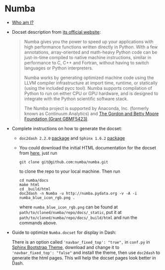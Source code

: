 # Numba

* [Who am I?](https://github.com/singularitti)

* Docset description from [its official website](http://numba.pydata.org):

  > Numba gives you the power to speed up your applications with high performance functions written directly in Python. With a few annotations, array-oriented and math-heavy Python code can be just-in-time compiled to native machine instructions, similar in performance to C, C++ and Fortran, without having to switch languages or Python interpreters.
  >
  > Numba works by generating optimized machine code using the LLVM compiler infrastructure at import time, runtime, or statically (using the included pycc tool). Numba supports compilation of Python to run on either CPU or GPU hardware, and is designed to integrate with the Python scientific software stack.
  >
  > The Numba project is supported by Anaconda, Inc. (formerly known as Continuum Analytics) and [The Gordon and Betty Moore Foundation (Grant GBMF5423)](https://www.continuum.io/blog/developer-blog/gordon-and-betty-moore-foundation-grant-numba-and-dask).

* Complete instructions on how to generate the docset:
  * `doc2dash 2.2.0` [package](https://pypi.python.org/pypi/doc2dash) and `Sphinx 1.6.2` [package](http://www.sphinx-doc.org/en/master/)

  * You could download the initial HTML documentation for the docset from [here](https://github.com/numba/numba), just run

    ```shell
    git clone git@github.com:numba/numba.git
    ```

    to clone the repo to your local machine. Then run

    ```shell
    cd numba/docs
    make html
    cd _build/html
    doc2dash -n Numba -u http://numba.pydata.org -v -A -i numba_blue_icon_rgb.png .
    ```

    where `numba_blue_icon_rgb.png` can be found at `path/to/cloned/numba/repo/docs/_static`, put it at `path/to/cloned/numba/repo/docs/_build/html` and run the commands above.

* Guide to optimize `Numba.docset` for display in Dash:

  There is an option called `'navbar_fixed_top': "true",` in `conf.py` in [Sphinx Bootstrap Theme](https://github.com/ryan-roemer/sphinx-bootstrap-theme), download and change it to `'navbar_fixed_top': "false"` and install the theme, then use `doc2dash` to generate the html pages. This will help the docset pages look better in Dash.
